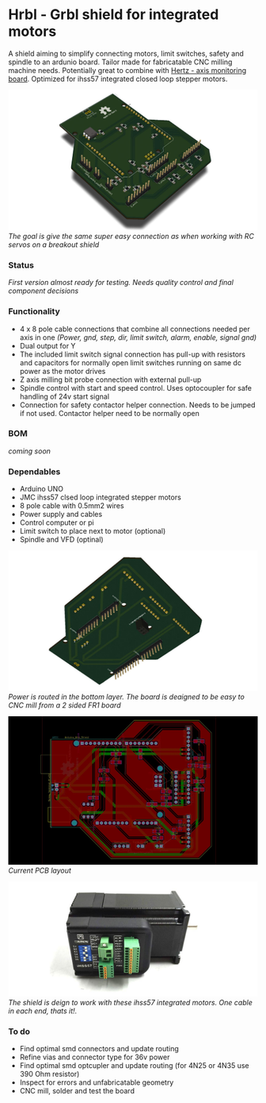 # Hrbl - Grbl shield for integrated motors

A shield aiming to simplify connecting motors, limit switches, safety and spindle to an ardunio board. Tailor made for fabricatable CNC milling machine needs. Potentially great to combine with [Hertz - axis monitoring board](https://github.com/fellesverkstedet/fabricatable-machines/tree/master/hertz-axis-monitor). Optimized for ihss57 integrated closed loop stepper motors.

![top](./img/hrbl-shield-v0_1-top.jpg)
*The goal is give the same super easy connection as when working with RC servos on a breakout shield*

### Status

*First version almost ready for testing. Needs quality control and final component decisions*

### Functionality

* 4 x 8 pole cable connections that combine all connections needed per axis in one  *(Power, gnd, step, dir, limit switch, alarm, enable, signal gnd)*
* Dual output for Y
* The included limit switch signal connection has pull-up with resistors and capacitors for normally open limit switches running on same dc power as the motor drives
* Z axis milling bit probe connection with external pull-up
* Spindle control with start and speed control. Uses optocoupler for safe handling of 24v start signal
* Connection for safety contactor helper connection. Needs to be jumped if not used. Contactor helper need to be normally open

### BOM

*coming soon*

### Dependables

* Arduino UNO
* JMC ihss57 clsed loop integrated stepper motors
* 8 pole cable with 0.5mm2 wires
* Power supply and cables
* Control computer or pi
* Limit switch to place next to motor (optional)
* Spindle and VFD (optinal)

![bottom](./img/hrbl-shield-v0_1-bottom.jpg)
*Power is routed in the bottom layer. The board is deaigned to be easy to CNC mill from a 2 sided FR1 board*

![pcb](./img/hrbl-shield-v0_1-pcb.jpg)
*Current PCB layout*

![jmc motor](./img/ihss57-integrated-closed-loop-stepper-from-jmc.jpg)
*The shield is deign to work with these ihss57 integrated motors. One cable in each end, thats it!.*

### To do

* Find optimal smd connectors and update routing
* Refine vias and connector type for 36v power
* Find optimal smd optcupler and update routing (for 4N25 or 4N35 use 390 Ohm resistor)
* Inspect for errors and unfabricatable geometry
* CNC mill, solder and test the board
